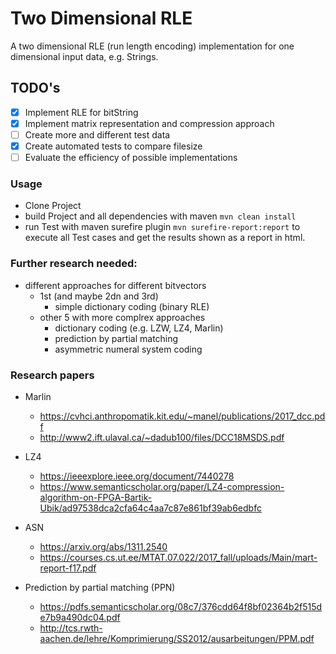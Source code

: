 # Two Dimensional RLE
A two dimensional RLE (run length encoding) implementation for one dimensional input data, e.g. Strings.

## TODO's

- [x] Implement RLE for bitString
- [x] Implement matrix representation and compression approach
- [ ] Create more and different test data
- [x] Create automated tests to compare filesize
- [ ] Evaluate the efficiency of possible implementations

### Usage
- Clone Project
- build Project and all dependencies with maven `mvn clean install`
- run Test with maven surefire plugin `mvn surefire-report:report` to execute all Test cases and get the results shown as a report in html. 


### Further research needed:
- different approaches for different bitvectors
  - 1st (and maybe 2dn and 3rd)
    - simple dictionary coding (binary RLE)
  - other 5 with more complrex approaches
    - dictionary coding (e.g. LZW, LZ4, Marlin)
    - prediction by partial matching
    - asymmetric numeral system coding

### Research papers
- Marlin
  - https://cvhci.anthropomatik.kit.edu/~manel/publications/2017_dcc.pdf
  - http://www2.ift.ulaval.ca/~dadub100/files/DCC18MSDS.pdf

- LZ4
  - https://ieeexplore.ieee.org/document/7440278
  - https://www.semanticscholar.org/paper/LZ4-compression-algorithm-on-FPGA-Bartik-Ubik/ad97538dca2cfa64c4aa7c87e861bf39ab6edbfc
  
- ASN
  - https://arxiv.org/abs/1311.2540
  - https://courses.cs.ut.ee/MTAT.07.022/2017_fall/uploads/Main/mart-report-f17.pdf
  
- Prediction by partial matching (PPN)
  - https://pdfs.semanticscholar.org/08c7/376cdd64f8bf02364b2f515de7b9a490dc04.pdf
  - http://tcs.rwth-aachen.de/lehre/Komprimierung/SS2012/ausarbeitungen/PPM.pdf
